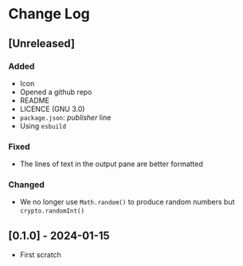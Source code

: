 # Change Log

<!--
## [version.subversion.fix] - yyyy-month-day

### Added

- An add

### Fixed
### Changed
### Removed
-->

## [Unreleased]

### Added

- Icon
- Opened a github repo
- README
- LICENCE (GNU 3.0)
- `package.json`: _publisher_ line
- Using `esbuild`

### Fixed

- The lines of text in the output pane are better formatted

### Changed

- We no longer use `Math.random()` to produce random numbers but
  `crypto.randomInt()`

## [0.1.0] - 2024-01-15

- First scratch
